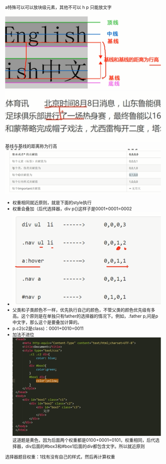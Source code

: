 a特殊可以可以放块级元素，其他不可以
h p 只能放文字
![](images\1.PNG)
![](images\2.PNG)
基线与基线的距离称为行高
![](images\3.PNG)
+ 权重相同就近原则，就是下面的style执行
+ 权重会叠加（后代选择器，div p{}这样子是0001+0001=0002
+ ![](images\4.PNG)
+ 父类和子类颜色不一样，优先执行自己的颜色，不管父类的颜色优先级有多高。这个原则是在单独只有father的选择器的情况下。例如，.father p,问是p中文字，那么这个是要叠加计算的。
+ p.c2(c2是class)：0001+0010=0011
+ 加法不进位
![](images\5.PNG)
这道题是黄色，因为后面两个权重都是0100+0001=0101，权重相同，后代选择器，div后面的#box3和#box1后面的div都包含文字。所以就近原则

选择器题目权重：1找有没有自己的样式，然后再计算权重

